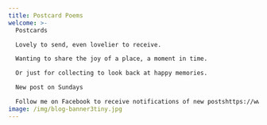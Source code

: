 ```yaml
---
title: Postcard Poems
welcome: >-
  Postcards

  Lovely to send, even lovelier to receive.

  Wanting to share the joy of a place, a moment in time.

  Or just for collecting to look back at happy memories.

  New post on Sundays 

  Follow me on Facebook to receive notifications of new postshttps://www.facebook.com/Poemsonpostcards
image: /img/blog-banner3tiny.jpg
---
```

